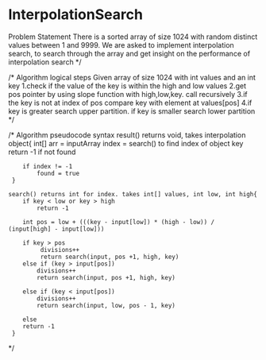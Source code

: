 # InterpolationSearch
Problem Statement
    There is a sorted array of size 1024 with random distinct values between 1 and 9999. We are asked to implement interpolation
    search, to search through the array and get insight on the performance of interpolation search
 */

/*
Algorithm logical steps
    Given array of size 1024 with int values and an int key
    1.check if the value of the key is within the high and low values
    2.get pos pointer by using slope function with high,low,key. call recursively
    3.if the key is not at index of pos compare key with element at values[pos]
    4.if key is greater search upper partition. if key is smaller search lower partition
 */

/*
Algorithm pseudocode syntax
    result() returns void, takes interpolation object{
        int[] arr = inputArray
        index = search() to find index of object key return -1 if not found

        if index != -1
            found = true
     }

    search() returns int for index. takes int[] values, int low, int high{
        if key < low or key > high
            return -1

        int pos = low + (((key - input[low]) * (high - low)) / (input[high] - input[low]))

        if key > pos
             divisions++
             return search(input, pos +1, high, key)
        else if (key > input[pos])
            divisions++
            return search(input, pos +1, high, key)

        else if (key < input[pos])
            divisions++
            return search(input, low, pos - 1, key)

        else
        return -1
     }
 */
